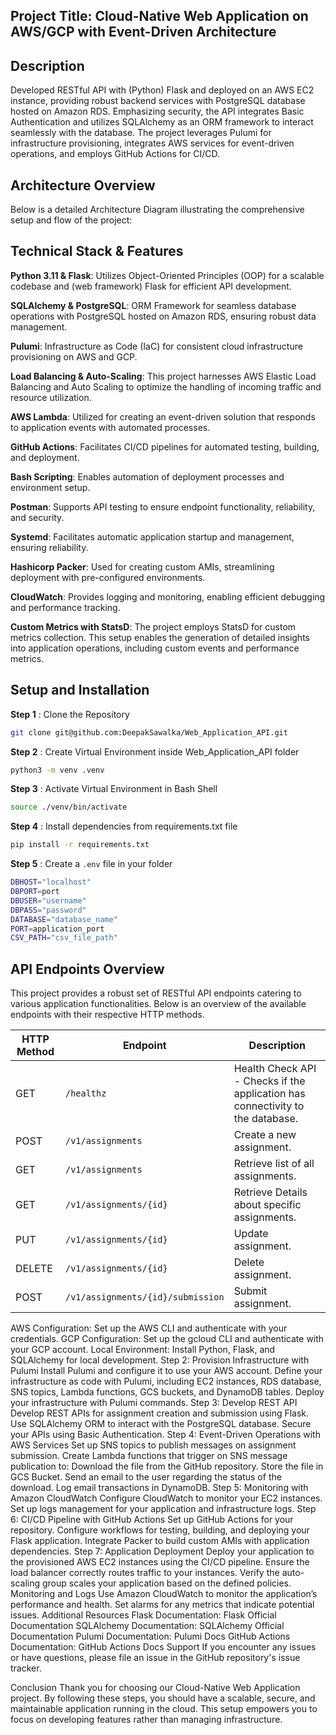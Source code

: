 ## Project Title: Cloud-Native Web Application on AWS/GCP with Event-Driven Architecture

## Description
Developed RESTful API with (Python) Flask and deployed on an AWS EC2 instance, providing robust backend services with PostgreSQL database hosted on Amazon RDS. Emphasizing security, the API integrates Basic Authentication and utilizes SQLAlchemy as an ORM framework to interact seamlessly with the database. The project leverages Pulumi for infrastructure provisioning, integrates AWS services for event-driven operations, and employs GitHub Actions for CI/CD.

## Architecture Overview
Below is a detailed Architecture Diagram illustrating the comprehensive setup and flow of the project:


## Technical Stack & Features

**Python 3.11 & Flask**: Utilizes Object-Oriented Principles (OOP) for a scalable codebase and (web framework) Flask for efficient API development.

**SQLAlchemy & PostgreSQL**: ORM Framework for seamless database operations with PostgreSQL hosted on Amazon RDS, ensuring robust data management.

**Pulumi**: Infrastructure as Code (IaC) for consistent cloud infrastructure provisioning on AWS and GCP.

**Load Balancing & Auto-Scaling**: This project harnesses AWS Elastic Load Balancing and Auto Scaling to optimize the handling of incoming traffic and resource utilization. 

**AWS Lambda**: Utilized for creating an event-driven solution that responds to application events with automated processes.

**GitHub Actions**: Facilitates CI/CD pipelines for automated testing, building, and deployment.

**Bash Scripting**: Enables automation of deployment processes and environment setup.

**Postman**: Supports API testing to ensure endpoint functionality, reliability, and security.

**Systemd**: Facilitates automatic application startup and management, ensuring reliability.

**Hashicorp Packer**: Used for creating custom AMIs, streamlining deployment with pre-configured environments.

**CloudWatch**: Provides logging and monitoring, enabling efficient debugging and performance tracking.

**Custom Metrics with StatsD**: The project employs StatsD for custom metrics collection. This setup enables the generation of detailed insights into application operations, including custom events and performance metrics.

## Setup and Installation

**Step 1** : Clone the Repository
```bash
git clone git@github.com:DeepakSawalka/Web_Application_API.git
```
**Step 2** : Create Virtual Environment inside Web_Application_API folder
```bash
python3 -m venv .venv
```
**Step 3** : Activate Virtual Environment in Bash Shell
```bash
source ./venv/bin/activate
```
**Step 4** : Install dependencies from requirements.txt file
```bash
pip install -r requirements.txt
```
**Step 5** : Create a `.env` file in your folder
```bash
DBHOST="localhost"
DBPORT=port
DBUSER="username"
DBPASS="password"
DATABASE="database_name"
PORT=application_port
CSV_PATH="csv_file_path"
```
## API Endpoints Overview

This project provides a robust set of RESTful API endpoints catering to various application functionalities. Below is an overview of the available endpoints with their respective HTTP methods.

| HTTP Method | Endpoint                            | Description                                 |
|-------------|-------------------------------------|---------------------------------------------|
| GET         | `/healthz`                          | Health Check API - Checks if the application has connectivity to the database. |
| POST        | `/v1/assignments`                   | Create a new assignment. |
| GET         | `/v1/assignments`                   | Retrieve list of all assignments. |
| GET         | `/v1/assignments/{id}`              | Retrieve Details about specific assignments. |
| PUT         | `/v1/assignments/{id}`              | Update assignment.                       |
| DELETE      | `/v1/assignments/{id}`              | Delete assignment.     |
| POST        | `/v1/assignments/{id}/submission`   | Submit assignment.     |



AWS Configuration: Set up the AWS CLI and authenticate with your credentials.
GCP Configuration: Set up the gcloud CLI and authenticate with your GCP account.
Local Environment: Install Python, Flask, and SQLAlchemy for local development.
Step 2: Provision Infrastructure with Pulumi
Install Pulumi and configure it to use your AWS account.
Define your infrastructure as code with Pulumi, including EC2 instances, RDS database, SNS topics, Lambda functions, GCS buckets, and DynamoDB tables.
Deploy your infrastructure with Pulumi commands.
Step 3: Develop REST API
Develop REST APIs for assignment creation and submission using Flask.
Use SQLAlchemy ORM to interact with the PostgreSQL database.
Secure your APIs using Basic Authentication.
Step 4: Event-Driven Operations with AWS Services
Set up SNS topics to publish messages on assignment submission.
Create Lambda functions that trigger on SNS message publication to:
Download the file from the GitHub repository.
Store the file in GCS Bucket.
Send an email to the user regarding the status of the download.
Log email transactions in DynamoDB.
Step 5: Monitoring with Amazon CloudWatch
Configure CloudWatch to monitor your EC2 instances.
Set up logs management for your application and infrastructure logs.
Step 6: CI/CD Pipeline with GitHub Actions
Set up GitHub Actions for your repository.
Configure workflows for testing, building, and deploying your Flask application.
Integrate Packer to build custom AMIs with application dependencies.
Step 7: Application Deployment
Deploy your application to the provisioned AWS EC2 instances using the CI/CD pipeline.
Ensure the load balancer correctly routes traffic to your instances.
Verify the auto-scaling group scales your application based on the defined policies.
Monitoring and Logs
Use Amazon CloudWatch to monitor the application’s performance and health.
Set alarms for any metrics that indicate potential issues.
Additional Resources
Flask Documentation: Flask Official Documentation
SQLAlchemy Documentation: SQLAlchemy Official Documentation
Pulumi Documentation: Pulumi Docs
GitHub Actions Documentation: GitHub Actions Docs
Support
If you encounter any issues or have questions, please file an issue in the GitHub repository's issue tracker.

Conclusion
Thank you for choosing our Cloud-Native Web Application project. By following these steps, you should have a scalable, secure, and maintainable application running in the cloud. This setup empowers you to focus on developing features rather than managing infrastructure.